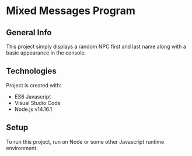 # Mixed Messages Program

## General Info
This project simply displays a random NPC first and last name along with a basic appearance in the console.

## Technologies
Project is created with:
* ES6 Javascript
* Visual Studio Code
* Node.js v14.16.1

## Setup
To run this project, run on Node or some other Javascript runtime environment.
